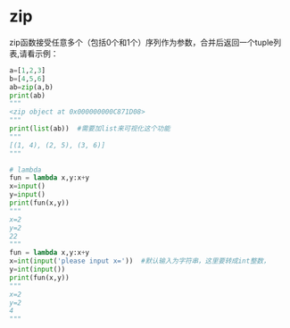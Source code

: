 # zip
zip函数接受任意多个（包括0个和1个）序列作为参数，合并后返回一个tuple列表,请看示例：
```python
a=[1,2,3]
b=[4,5,6]
ab=zip(a,b)
print(ab)
"""
<zip object at 0x000000000C871D08>
"""
print(list(ab))  #需要加list来可视化这个功能
"""
[(1, 4), (2, 5), (3, 6)]
"""
```
```python
# lambda
fun = lambda x,y:x+y
x=input()
y=input()
print(fun(x,y))
"""
x=2
y=2
22
"""
fun = lambda x,y:x+y
x=int(input('please input x='))  #默认输入为字符串，这里要转成int整数，
y=int(input())
print(fun(x,y))
"""
x=2
y=2
4
"""
```
